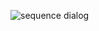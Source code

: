 ![sequence dialog](http://www.plantuml.com/plantuml/proxy?src=https://github.com/Future-Csg3/nkaca-training-docs/blob/main/10_%E6%A4%9C%E8%A8%8E/01_GraphQL/graphql.md)